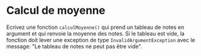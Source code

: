 # Calcul de moyenne

Ecrivez une fonction `calculMoyenne()` qui prend un tableau de notes en argument et qui renvoie la moyenne des notes.
Si le tableau est vide, la fonction doit lever une exception de type `InvalidArgumentException` avec le message:
"Le tableau de notes ne peut pas être vide".